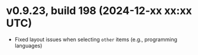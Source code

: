 # v0.9.23, build 198 (2024-12-xx xx:xx UTC)
- Fixed layout issues when selecting `other` items (e.g., programming languages)